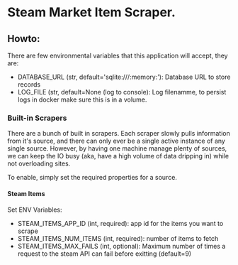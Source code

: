 # Steam Market Item Scraper.

## Howto:

There are few environmental variables that this application will accept, they are:

* DATABASE_URL (str, default='sqlite:///:memory:'): Database URL to store records
* LOG_FILE (str, default=None (log to console): Log filenamme, to persist logs in docker make sure this is in a volume.

### Built-in Scrapers

There are a bunch of built in scrapers. Each scraper slowly pulls information from it's source, and there can only
ever be a single active instance of any single source. However, by having one machine manage plenty of sources, we 
can keep the IO busy (aka, have a high volume of data dripping in) while not overloading sites.

To enable, simply set the required properties for a source.

#### Steam Items

Set ENV Variables:

* STEAM_ITEMS_APP_ID    (int, required): app id for the items you want to scrape
* STEAM_ITEMS_NUM_ITEMS (int, required): number of items to fetch
* STEAM_ITEMS_MAX_FAILS (int, optional): Maximum number of times a request to the steam API can fail before exitting (default=9)

